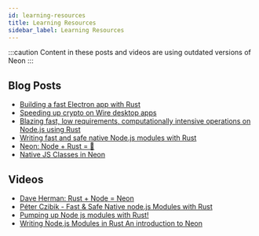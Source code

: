 ```yaml
---
id: learning-resources
title: Learning Resources
sidebar_label: Learning Resources
---
```


:::caution
Content in these posts and videos are using outdated versions of Neon
::: 

## Blog Posts

- [Building a fast Electron app with Rust
  ](https://keminglabs.com/blog/building-a-fast-electron-app-with-rust/)
- [Speeding up crypto on Wire desktop apps](https://medium.com/@wireapp/speeding-up-crypto-on-wire-desktop-apps-3ff37fc98c3f)
- [Blazing fast, low requirements, computationally intensive operations on Node.js using Rust](https://itnext.io/rust-node-js-are-awesome-a50d63411773)
- [Writing fast and safe native Node.js modules with Rust](https://blog.risingstack.com/node-js-native-modules-with-rust/)
- [Neon: Node + Rust = 💖](http://calculist.org/blog/2015/12/23/neon-node-rust/)
- [Native JS Classes in Neon
  ](http://calculist.org/blog/2016/04/01/native-js-classes-in-neon/)

## Videos

- [Dave Herman: Rust + Node = Neon](https://youtu.be/jINMIAicaS0?t=765)
- [Péter Czibik - Fast & Safe Native node.js Modules with Rust](https://youtu.be/zz1Gie9FkbI)
- [Pumping up Node js modules with Rust!](https://youtu.be/Zqzwkiii2NE)
- [Writing Node.js Modules in Rust An introduction to Neon](https://youtu.be/yj2nD9hB3D0)
